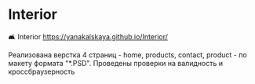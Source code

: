 # Interior
🛋 Interior https://yanakalskaya.github.io/Interior/

Реализована верстка 4 страниц - home, products, contact, product - по макету формата "*.PSD". 
Проведены проверки на валидность и кроссбраузерность
